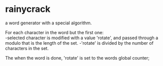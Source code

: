 # rainycrack
a word generator with a special algorithm.

For each character in the word but the first one:  
	-selected character is modified with a value 'rotate', and passed through a modulo that is the length of the set.
	-'rotate' is divided by the number of characters in the set.  

The when the word is done, 'rotate' is set to the words global counter; 
